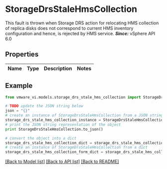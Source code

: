 # StorageDrsStaleHmsCollection

This fault is thrown when Storage DRS action for relocating HMS collection of replica disks does not correspond to current HMS inventory configuration and hence, is rejected by HMS service.  ***Since:*** vSphere API 6.0 

## Properties
Name | Type | Description | Notes
------------ | ------------- | ------------- | -------------

## Example

```python
from vmware_vi.models.storage_drs_stale_hms_collection import StorageDrsStaleHmsCollection

# TODO update the JSON string below
json = "{}"
# create an instance of StorageDrsStaleHmsCollection from a JSON string
storage_drs_stale_hms_collection_instance = StorageDrsStaleHmsCollection.from_json(json)
# print the JSON string representation of the object
print StorageDrsStaleHmsCollection.to_json()

# convert the object into a dict
storage_drs_stale_hms_collection_dict = storage_drs_stale_hms_collection_instance.to_dict()
# create an instance of StorageDrsStaleHmsCollection from a dict
storage_drs_stale_hms_collection_form_dict = storage_drs_stale_hms_collection.from_dict(storage_drs_stale_hms_collection_dict)
```
[[Back to Model list]](../README.md#documentation-for-models) [[Back to API list]](../README.md#documentation-for-api-endpoints) [[Back to README]](../README.md)


